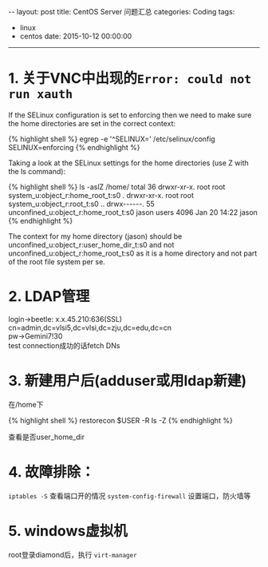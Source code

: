 --
layout: post
title: CentOS Server 问题汇总
categories: Coding
tags:
  - linux
  - centos
date: 2015-10-12 00:00:00
---

# 1. 关于VNC中出现的`Error: could not run xauth`

If the SELinux configuration is set to enforcing then we need to make sure the home directories are set in the correct context:

{% highlight shell %}
egrep -e '^SELINUX=' /etc/selinux/config
SELINUX=enforcing
{% endhighlight %}

Taking a look at the SELinux settings for the home directories (use Z with the ls command):

{% highlight shell %}
ls -aslZ /home/
total 36
drwxr-xr-x. root    root    system_u:object_r:home_root_t:s0 .
drwxr-xr-x. root    root    system_u:object_r:root_t:s0      ..
drwx------. 55 unconfined_u:object_r:home_root_t:s0 jason users  4096 Jan 20 14:22 jason
{% endhighlight %}

The context for my home directory (jason) should be unconfined_u:object_r:user_home_dir_t:s0 and not unconfined_u:object_r:home_root_t:s0 as it is a home directory and not part of the root file system per se.

# 2. LDAP管理

login->beetle: x.x.45.210:636(SSL)  
cn=admin,dc=vlsi5,dc=vlsi,dc=zju,dc=edu,dc=cn  
pw->Gemini7!30  
test connection成功的话fetch DNs

# 3. 新建用户后(adduser或用ldap新建) 

在/home下

{% highlight shell %}
restorecon $USER -R
ls -Z
{% endhighlight %}

查看是否user_home_dir

# 4. 故障排除：
`iptables -S` 查看端口开的情况
`system-config-firewall` 设置端口，防火墙等

# 5. windows虚拟机
root登录diamond后，执行 `virt-manager`
